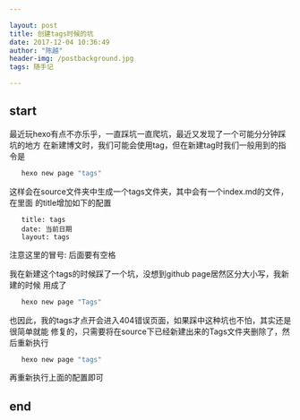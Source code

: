 ```yaml
---

layout: post
title: 创建tags时候的坑
date: 2017-12-04 10:36:49
author: "陈越"
header-img: /postbackground.jpg
tags: 随手记

---
```


## start
  最近玩hexo有点不亦乐乎，一直踩坑一直爬坑，最近又发现了一个可能分分钟踩坑的地方
  在新建博文时，我们可能会使用tag，但在新建tag时我们一般用到的指令是

  ```bash
     hexo new page "tags"
  ```
  这样会在source文件夹中生成一个tags文件夹，其中会有一个index.md的文件，在里面
  的title增加如下的配置
  ```
     title: tags
     date: 当前日期
     layout: tags
  ```
  注意这里的冒号: 后面要有空格

  我在新建这个tags的时候踩了一个坑，没想到github page居然区分大小写，我新建的时候
  用成了
  ```bash
     hexo new page "Tags"
  ```
  也因此，我的tags才点开会进入404错误页面，如果踩中这种坑也不怕，其实还是很简单就能
  修复的，只需要将在source下已经新建出来的Tags文件夹删除了，然后重新执行

  ```bash
     hexo new page "tags"
  ```

  再重新执行上面的配置即可


## end